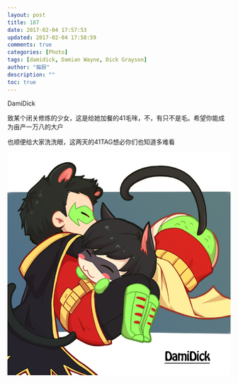 ```yaml
---
layout: post
title: 187
date: 2017-02-04 17:57:53
updated: 2017-02-04 17:58:59
comments: true
categories: [Photo]
tags: [damidick, Damian Wayne, Dick Grayson]
author: "猫厨"
description: ""
toc: true
---
```


<p>DamiDick</p> 
<p>致某个闭关修炼的少女，这是给她加餐的41毛咪，不，有只不是毛。希望你能成为亩产一万八的大户&nbsp;<br /></p> 
<p>也顺便给大家洗洗眼，这两天的41TAG想必你们也知道多难看</p>

![](https://raw.githubusercontent.com/alicewish/meowchain247/master/img_cVZNdzJtQk9JV2ZWbmJoTE9pVUNyUmsyaUlJaWRmU0Y5VnBsWVN4UWtPM3BOQ0NTbGN3MkJRPT0.jpg)